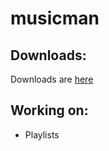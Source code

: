 # musicman
## Downloads:
Downloads are [here](https://github.com/Git-J219/musicman/releases)
## Working on:
* Playlists
